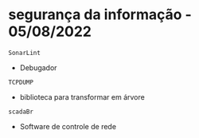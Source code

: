 # segurança da informação - 05/08/2022

`SonarLint`

-   Debugador

`TCPDUMP`

-   biblioteca para transformar em árvore

`scadaBr`

-   Software de controle de rede